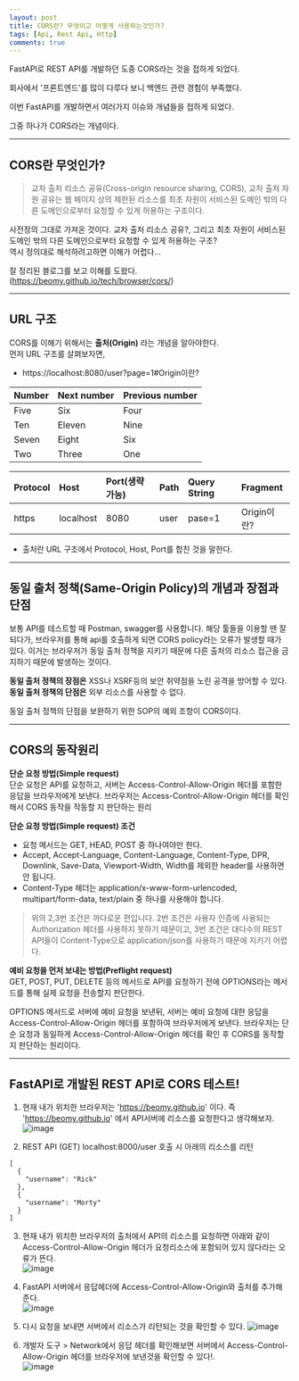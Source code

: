 ```yaml
---
layout: post
title: CORS란? 무엇이고 어떻게 사용하는것인가?
tags: [Api, Rest Api, Http]
comments: true
---
```


FastAPI로 REST API를 개발하던 도중 CORS라는 것을 접하게 되었다.   
  
회사에서 '프론트엔드'를 많이 다루다 보니 백엔드 관련 경험이 부족했다.  
  
이번 FastAPI를 개발하면서 여러가지 이슈와 개념들을 접하게 되었다.  
  
그중 하나가 CORS라는 개념이다. 

-------------

## CORS란 무엇인가?
> 교차 출처 리소스 공유(Cross-origin resource sharing, CORS), 교차 출처 자원 공유는 웹 페이지 상의 제한된 리소스를 최초 자원이 서비스된 도메인 밖의 다른 도메인으로부터 요청할 수 있게 허용하는 구조이다.  
  
사전정의 그대로 가져온 것이다. 교차 출처 리소스 공유?, 그리고 최초 자원이 서비스된 도메인 밖의 다른 도메인으로부터 요청할 수 있게 허용하는 구조?  
역시 정의대로 해석하려고하면 이해가 어렵다...

잘 정리된 블로그를 보고 이해를 도왔다.  
(https://beomy.github.io/tech/browser/cors/) 

-------------

## URL 구조
CORS를 이해기 위해서는 **출처(Origin)** 라는 개념을 알아야한다.  
먼저 URL 구조를 살펴보자면, 

- https://localhost:8080/user?page=1#Origin이란?  

| Number | Next number | Previous number |
| :------ |:--- | :--- |
| Five | Six | Four |
| Ten | Eleven | Nine |
| Seven | Eight | Six |
| Two | Three | One |


| Protocol | Host | Port(생략가능) | Path | Query String | Fragment |   
| :------ |:--- | :--- | :------ |:--- | :--- |  
| https | localhost | 8080 | user | pase=1 | Origin이란? |  


* 출처란 URL 구조에서 Protocol, Host, Port를 합친 것을 말한다.

-------------

## 동일 출처 정책(Same-Origin Policy)의 개념과 장점과 단점
보통 API를 테스트할 때 Postman, swagger를 사용합니다. 해당 툴들을 이용할 땐 잘되다가, 브라우저를 통해 api를 호출하게 되면 CORS policy라는 오류가 발생할 때가 있다. 이거는 브라우저가 동일 출처 정책을 지키기 때문에 다른 출처의 리소스 접근을 금지하기 때문에 발생하는 것이다. 

**동일 출처 정책의 장점은** XSS나 XSRF등의 보안 취약점을 노린 공격을 방어할 수 있다.  
**동일 출처 정책의 단점은** 외부 리소스를 사용할 수 없다.

동일 출처 정책의 단점을 보완하기 위한 SOP의 예외 조항이 CORS이다.

-------------

## CORS의 동작원리
**단순 요청 방법(Simple request)**  
단순 요청은 API를 요청하고, 서버는 Access-Control-Allow-Origin 헤더를 포함한 응답을 브라우저에게 보낸다. 브라우저는 Access-Control-Allow-Origin 헤더를 확인해서 CORS 동작을 작동할 지 판단하는 원리
    
**단순 요청 방법(Simple request) 조건**
* 요청 메서드는 GET, HEAD, POST 중 하나여야만 한다.  
* Accept, Accept-Language, Content-Language, Content-Type, DPR, Downlink,  Save-Data, Viewport-Width, Width를 제외한 header를 사용하면 안 됩니다.  
* Content-Type 헤더는 application/x-www-form-urlencoded, multipart/form-data, text/plain 중 하나를 사용해야 합니다.
> 위의 2,3번 조건은 까다로운 편입니다. 2번 조건은 사용자 인증에 사용되는 Authorization 헤더를 사용하지 못하기 때문이고, 3번 조건은 대다수의 REST API들이 Content-Type으로 application/json를 사용하기 때문에 지키기 어렵다.  


**예비 요청을 먼저 보내는 방법(Preflight request)**  
GET, POST, PUT, DELETE 등의 메서드로 API를 요청하기 전에 OPTIONS라는 메서드를 통해 실제 요청을 전송할지 판단한다.

OPTIONS 메서드로 서버에 예비 요청을 보낸뒤, 서버는 예비 요청에 대한 응답을 Access-Control-Allow-Origin 헤더를 포함하여 브라우저에게 보낸다. 브라우저는 단순 요청과 동일하게 Access-Control-Allow-Origin 헤더를 확인 후 CORS를 동작할 지 판단하는 원리이다.

-------------

## FastAPI로 개발된 REST API로 CORS 테스트!
1. 현재 내가 위치한 브라우저는 'https://beomy.github.io' 이다. 즉 'https://beomy.github.io' 에서 API서버에 리소스를 요청한다고 생각해보자.  
![image](https://user-images.githubusercontent.com/52439201/138238315-0d29ecf0-f487-4015-8362-8ea4a8d92c53.png)


2. REST API
(GET) localhost:8000/user 호출 시 아래의 리소스를 리턴
```
[
  {
    "username": "Rick"
  },
  {
    "username": "Morty"
  }
]
```

3. 현재 내가 위치한 브라우저의 출처에서 API의 리소스를 요청하면 아래와 같이 Access-Control-Allow-Origin 헤더가 요청리소스에 포함되어 있지 않다라는 오류가 뜬다.  
![image](https://user-images.githubusercontent.com/52439201/138239426-54668cc0-ca94-48ff-b5ad-266779257c38.png)


4. FastAPI 서버에서 응답헤더에 Access-Control-Allow-Origin와 출처를 추가해준다.  
![image](https://user-images.githubusercontent.com/52439201/138239252-f05afda6-16d2-4b93-834a-ee9badbfdd3b.png)


5. 다시 요청을 보내면 서버에서 리소스가 리턴되는 것을 확인할 수 있다.
![image](https://user-images.githubusercontent.com/52439201/138239564-b992115f-6595-4215-b933-8669731c288c.png)

6. 개발자 도구 > Network에서 응답 헤더를 확인해보면 서버에서 Access-Control-Allow-Origin 헤더를 브라우저에 보낸것을 확인할 수 있다!.  
![image](https://user-images.githubusercontent.com/52439201/138240176-adbc5c1d-7de3-41d2-a004-7f9753eecfaa.png)
